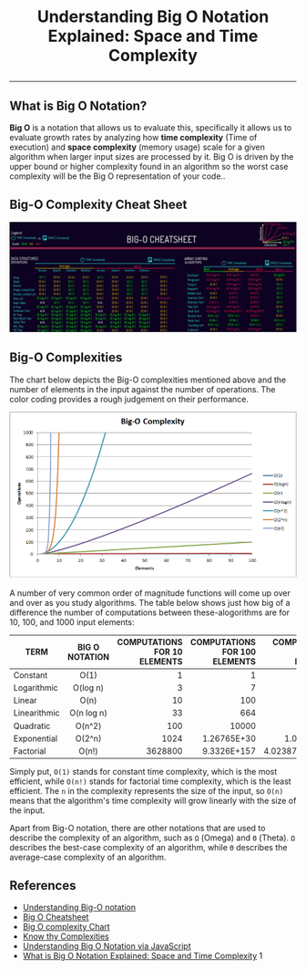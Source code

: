 # <p align="center">Understanding Big O Notation Explained: Space and Time Complexity</p>
---

## What is Big O Notation?

__Big O__ is a notation that allows us to evaluate this, specifically it allows us to evaluate growth rates by analyzing how __time complexity__ (Time of execution) and __space complexity__ (memory usage) scale for a given algorithm when larger input sizes are processed by it. Big O is driven by the upper bound or higher complexity found in an algorithm so the worst case complexity will be the Big O representation of your code..

## Big-O Complexity Cheat Sheet

<p align="center"><img src="https://github.com/dghuuloc/Data-Structures-and-Algorithms/blob/main/images/bigocheatsheet.png"/></p>

## Big-O Complexities

The chart below depicts the Big-O complexities mentioned above and the number of elements in the input against the number of operations. The color coding provides a rough judgement on their performance.

<p align="center"><img src="https://github.com/dghuuloc/Data-Structures-and-Algorithms/blob/main/images/complexity.png"/></p>

A number of very common order of magnitude functions will come up over and over as you study algorithms. The table below shows just how big of a difference the number of computations between these-alogorithms are for 10, 100, and 1000 input elements:

| TERM         | BIG O NOTATION | COMPUTATIONS FOR 10 ELEMENTS | COMPUTATIONS FOR 100 ELEMENTS | COMPUTATIONS FOR 1000 ELEMENTS |
|--------------|:--------------:|-----------------------------:|------------------------------:|-------------------------------:|
| Constant     |  O(1)          |                            1 |                             1 |                              1 |
| Logarithmic  |  O(log n)      |                            3 |                             7 |                             10 |
| Linear       |  O(n)          |                           10 |                           100 |                           1000 |
| Linearithmic |  O(n log n)    |                           33 |                           664 |                           9966 |
| Quadratic    |  O(n^2)        |                          100 |                         10000 |                        1000000 |
| Exponential  |  O(2^n)        |                         1024 |                   1.26765E+30 |                    1.0715E+301 |
| Factorial    |  O(n!)         |                      3628800 |                   9.3326E+157 |                4.0238726E+2567 |

Simply put, `O(1)` stands for constant time complexity, which is the most efficient, while `O(n!)` stands for factorial time complexity, which is the least efficient. The `n` in the complexity represents the size of the input, so `O(n)` means that the algorithm's time complexity will grow linearly with the size of the input.

Apart from Big-O notation, there are other notations that are used to describe the complexity of an algorithm, such as `Ω` (Omega) and `Θ` (Theta). `Ω` describes the best-case complexity of an algorithm, while `Θ` describes the average-case complexity of an algorithm.


## References 

- [Understanding Big-O notation](https://www.coengoedegebure.com/understanding-big-o-notation/)
- [Big O Cheatsheet](https://www.hackerearth.com/practice/notes/big-o-cheatsheet-series-data-structures-and-algorithms-with-thier-complexities-1/)
- [Big O complexity Chart](https://www.amitshahi.dev/blog/2019-06-23-big-o-notation/)
- [Know thy Complexities](https://www.bigocheatsheet.com/)
- [Understanding Big O Notation via JavaScript](https://www.digitalocean.com/community/tutorials/js-big-o-notation)
- [What is Big O Notation Explained: Space and Time Complexity](https://www.freecodecamp.org/news/big-o-notation-why-it-matters-and-why-it-doesnt-1674cfa8a23c/)
1
